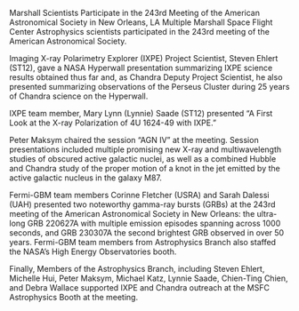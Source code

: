 Marshall Scientists Participate in the 243rd Meeting of the American Astronomical Society in New Orleans, LA 
 Multiple Marshall Space Flight Center Astrophysics scientists participated in the 243rd meeting of the American Astronomical Society.

Imaging X-ray Polarimetry Explorer (IXPE) Project Scientist, Steven Ehlert (ST12), gave a NASA Hyperwall presentation summarizing IXPE science results obtained thus far and, as Chandra Deputy Project Scientist, he also presented summarizing observations of the Perseus Cluster during 25 years of Chandra science on the Hyperwall.

IXPE team member, Mary Lynn (Lynnie) Saade (ST12) presented “A First Look at the X-ray Polarization of 4U 1624-49 with IXPE.”

Peter Maksym chaired the session “AGN IV” at the meeting. Session presentations included multiple promising new X-ray and multiwavelength studies of obscured active galactic nuclei, as well as a combined Hubble and Chandra study of the proper motion of a knot in the jet emitted by the active galactic nucleus in the galaxy M87.

Fermi-GBM team members Corinne Fletcher (USRA) and Sarah Dalessi (UAH) presented two noteworthy gamma-ray bursts (GRBs) at the 243rd meeting of the American Astronomical Society in New Orleans: the ultra-long GRB 220627A with multiple emission episodes spanning across 1000 seconds, and GRB 230307A the second brightest GRB observed in over 50 years. Fermi-GBM team members from Astrophysics Branch also staffed the NASA’s High Energy Observatories booth.

Finally, Members of the Astrophysics Branch, including Steven Ehlert, Michelle Hui, Peter Maksym, Michael Katz, Lynnie Saade, Chien-Ting Chien, and Debra Wallace supported IXPE and Chandra outreach at the MSFC Astrophysics Booth at the meeting.